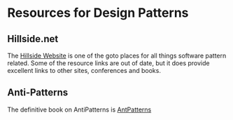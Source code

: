 # Resources for Design Patterns

## Hillside.net

The [Hillside Website](https://hillside.net/) is one of the goto places for all things software pattern related. Some of the resource links are out of date, but it does provide excellent links to other sites, conferences and books.

## Anti-Patterns

The definitive book on AntiPatterns is [AntPatterns]()

